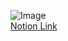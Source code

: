 ![Image](https://adversarial-ml-tutorial.org/logo_no_shadow.png "Adversarial Robustness")<br>
[Notion Link](https://www.notion.so/Adversarial-Robustness-Tutorial-d61763efe08148c1b0c4e8d22cc34454)
